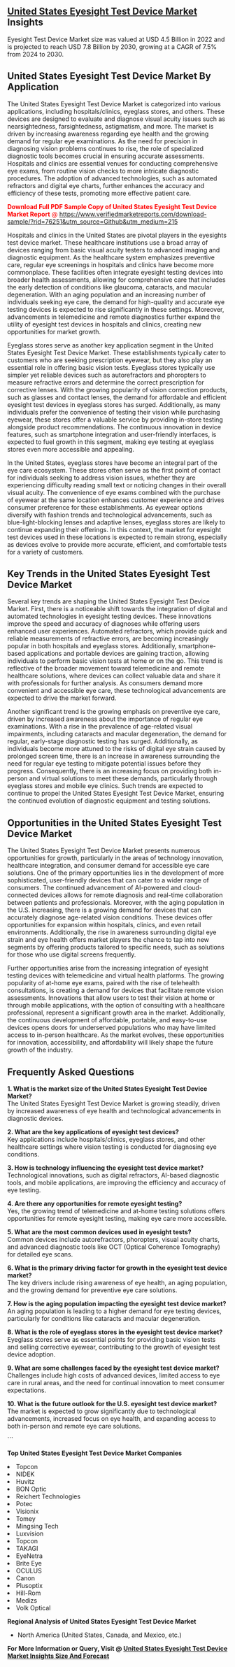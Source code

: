 <h2><a href="https://www.verifiedmarketreports.com/download-sample/?rid=76251&amp;utm_source=Github&amp;utm_medium=215" target="_blank">United States Eyesight Test Device Market</a> Insights</h2><p>Eyesight Test Device Market size was valued at USD 4.5 Billion in 2022 and is projected to reach USD 7.8 Billion by 2030, growing at a CAGR of 7.5% from 2024 to 2030.</p><p><h2>United States Eyesight Test Device Market By Application</h2><p>The United States Eyesight Test Device Market is categorized into various applications, including hospitals/clinics, eyeglass stores, and others. These devices are designed to evaluate and diagnose visual acuity issues such as nearsightedness, farsightedness, astigmatism, and more. The market is driven by increasing awareness regarding eye health and the growing demand for regular eye examinations. As the need for precision in diagnosing vision problems continues to rise, the role of specialized diagnostic tools becomes crucial in ensuring accurate assessments. Hospitals and clinics are essential venues for conducting comprehensive eye exams, from routine vision checks to more intricate diagnostic procedures. The adoption of advanced technologies, such as automated refractors and digital eye charts, further enhances the accuracy and efficiency of these tests, promoting more effective patient care.</p><p><p><span class=""><span style="color: #ff0000;"><strong>Download Full PDF Sample Copy of United States Eyesight Test Device Market Report</strong> @ </span><a href="https://www.verifiedmarketreports.com/download-sample/?rid=76251&amp;utm_source=Github&amp;utm_medium=215" target="_blank">https://www.verifiedmarketreports.com/download-sample/?rid=76251&amp;utm_source=Github&amp;utm_medium=215</a></span></p></p><p>Hospitals and clinics in the United States are pivotal players in the eyesights test device market. These healthcare institutions use a broad array of devices ranging from basic visual acuity testers to advanced imaging and diagnostic equipment. As the healthcare system emphasizes preventive care, regular eye screenings in hospitals and clinics have become more commonplace. These facilities often integrate eyesight testing devices into broader health assessments, allowing for comprehensive care that includes the early detection of conditions like glaucoma, cataracts, and macular degeneration. With an aging population and an increasing number of individuals seeking eye care, the demand for high-quality and accurate eye testing devices is expected to rise significantly in these settings. Moreover, advancements in telemedicine and remote diagnostics further expand the utility of eyesight test devices in hospitals and clinics, creating new opportunities for market growth.</p><p>Eyeglass stores serve as another key application segment in the United States Eyesight Test Device Market. These establishments typically cater to customers who are seeking prescription eyewear, but they also play an essential role in offering basic vision tests. Eyeglass stores typically use simpler yet reliable devices such as autorefractors and phoropters to measure refractive errors and determine the correct prescription for corrective lenses. With the growing popularity of vision correction products, such as glasses and contact lenses, the demand for affordable and efficient eyesight test devices in eyeglass stores has surged. Additionally, as many individuals prefer the convenience of testing their vision while purchasing eyewear, these stores offer a valuable service by providing in-store testing alongside product recommendations. The continuous innovation in device features, such as smartphone integration and user-friendly interfaces, is expected to fuel growth in this segment, making eye testing at eyeglass stores even more accessible and appealing.</p><p>In the United States, eyeglass stores have become an integral part of the eye care ecosystem. These stores often serve as the first point of contact for individuals seeking to address vision issues, whether they are experiencing difficulty reading small text or noticing changes in their overall visual acuity. The convenience of eye exams combined with the purchase of eyewear at the same location enhances customer experience and drives consumer preference for these establishments. As eyewear options diversify with fashion trends and technological advancements, such as blue-light-blocking lenses and adaptive lenses, eyeglass stores are likely to continue expanding their offerings. In this context, the market for eyesight test devices used in these locations is expected to remain strong, especially as devices evolve to provide more accurate, efficient, and comfortable tests for a variety of customers.</p><h2>Key Trends in the United States Eyesight Test Device Market</h2><p>Several key trends are shaping the United States Eyesight Test Device Market. First, there is a noticeable shift towards the integration of digital and automated technologies in eyesight testing devices. These innovations improve the speed and accuracy of diagnoses while offering users enhanced user experiences. Automated refractors, which provide quick and reliable measurements of refractive errors, are becoming increasingly popular in both hospitals and eyeglass stores. Additionally, smartphone-based applications and portable devices are gaining traction, allowing individuals to perform basic vision tests at home or on the go. This trend is reflective of the broader movement toward telemedicine and remote healthcare solutions, where devices can collect valuable data and share it with professionals for further analysis. As consumers demand more convenient and accessible eye care, these technological advancements are expected to drive the market forward.</p><p>Another significant trend is the growing emphasis on preventive eye care, driven by increased awareness about the importance of regular eye examinations. With a rise in the prevalence of age-related visual impairments, including cataracts and macular degeneration, the demand for regular, early-stage diagnostic testing has surged. Additionally, as individuals become more attuned to the risks of digital eye strain caused by prolonged screen time, there is an increase in awareness surrounding the need for regular eye testing to mitigate potential issues before they progress. Consequently, there is an increasing focus on providing both in-person and virtual solutions to meet these demands, particularly through eyeglass stores and mobile eye clinics. Such trends are expected to continue to propel the United States Eyesight Test Device Market, ensuring the continued evolution of diagnostic equipment and testing solutions.</p><h2>Opportunities in the United States Eyesight Test Device Market</h2><p>The United States Eyesight Test Device Market presents numerous opportunities for growth, particularly in the areas of technology innovation, healthcare integration, and consumer demand for accessible eye care solutions. One of the primary opportunities lies in the development of more sophisticated, user-friendly devices that can cater to a wider range of consumers. The continued advancement of AI-powered and cloud-connected devices allows for remote diagnosis and real-time collaboration between patients and professionals. Moreover, with the aging population in the U.S. increasing, there is a growing demand for devices that can accurately diagnose age-related vision conditions. These devices offer opportunities for expansion within hospitals, clinics, and even retail environments. Additionally, the rise in awareness surrounding digital eye strain and eye health offers market players the chance to tap into new segments by offering products tailored to specific needs, such as solutions for those who use digital screens frequently.</p><p>Further opportunities arise from the increasing integration of eyesight testing devices with telemedicine and virtual health platforms. The growing popularity of at-home eye exams, paired with the rise of telehealth consultations, is creating a demand for devices that facilitate remote vision assessments. Innovations that allow users to test their vision at home or through mobile applications, with the option of consulting with a healthcare professional, represent a significant growth area in the market. Additionally, the continuous development of affordable, portable, and easy-to-use devices opens doors for underserved populations who may have limited access to in-person healthcare. As the market evolves, these opportunities for innovation, accessibility, and affordability will likely shape the future growth of the industry.</p><h2>Frequently Asked Questions</h2><p><b>1. What is the market size of the United States Eyesight Test Device Market?</b><br> The United States Eyesight Test Device Market is growing steadily, driven by increased awareness of eye health and technological advancements in diagnostic devices.</p><p><b>2. What are the key applications of eyesight test devices?</b><br> Key applications include hospitals/clinics, eyeglass stores, and other healthcare settings where vision testing is conducted for diagnosing eye conditions.</p><p><b>3. How is technology influencing the eyesight test device market?</b><br> Technological innovations, such as digital refractors, AI-based diagnostic tools, and mobile applications, are improving the efficiency and accuracy of eye testing.</p><p><b>4. Are there any opportunities for remote eyesight testing?</b><br> Yes, the growing trend of telemedicine and at-home testing solutions offers opportunities for remote eyesight testing, making eye care more accessible.</p><p><b>5. What are the most common devices used in eyesight tests?</b><br> Common devices include autorefractors, phoropters, visual acuity charts, and advanced diagnostic tools like OCT (Optical Coherence Tomography) for detailed eye scans.</p><p><b>6. What is the primary driving factor for growth in the eyesight test device market?</b><br> The key drivers include rising awareness of eye health, an aging population, and the growing demand for preventive eye care solutions.</p><p><b>7. How is the aging population impacting the eyesight test device market?</b><br> An aging population is leading to a higher demand for eye testing devices, particularly for conditions like cataracts and macular degeneration.</p><p><b>8. What is the role of eyeglass stores in the eyesight test device market?</b><br> Eyeglass stores serve as essential points for providing basic vision tests and selling corrective eyewear, contributing to the growth of eyesight test device adoption.</p><p><b>9. What are some challenges faced by the eyesight test device market?</b><br> Challenges include high costs of advanced devices, limited access to eye care in rural areas, and the need for continual innovation to meet consumer expectations.</p><p><b>10. What is the future outlook for the U.S. eyesight test device market?</b><br> The market is expected to grow significantly due to technological advancements, increased focus on eye health, and expanding access to both in-person and remote eye care solutions.</p>```</p><p><strong>Top United States Eyesight Test Device Market Companies</strong></p><div data-test-id=""><p><li>Topcon</li><li> NIDEK</li><li> Huvitz</li><li> BON Optic</li><li> Reichert Technologies</li><li> Potec</li><li> Visionix</li><li> Tomey</li><li> Mingsing Tech</li><li> Luxvision</li><li> Topcon</li><li> TAKAGI</li><li> EyeNetra</li><li> Brite Eye</li><li> OCULUS</li><li> Canon</li><li> Plusoptix</li><li> Hill-Rom</li><li> Medizs</li><li> Volk Optical</li></p><div><strong>Regional Analysis of&nbsp;United States Eyesight Test Device Market</strong></div><ul><li dir="ltr"><p dir="ltr">North America&nbsp;(United States, Canada, and Mexico, etc.)</p></li></ul><p><strong>For More Information or Query, Visit @&nbsp;</strong><strong><a href="https://www.verifiedmarketreports.com/product/global-eyesight-test-device-market-growth-2019-2024/?utm_source=Github&amp;utm_medium=215" target="_blank">United States Eyesight Test Device Market Insights Size And Forecast</a></strong></p></div>
